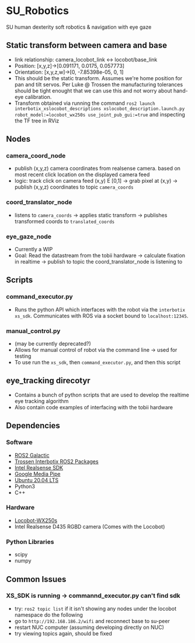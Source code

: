 # SU_Robotics
SU human dexterity soft robotics &amp; navigation with eye gaze

## Static transform between camera and base
  - link relationship: camera_locobot_link <-> locobot/base_link
  - Position: [x,y,z]->[0.091171, 0.0175, 0.057773]
  - Orientation: [x,y,z,w]->[0, -7.85398e-05, 0, 1]
  - This should be the static transform. Assumes we're home position for pan and tilt servos. Per Luke @ Trossen the manufacturing tolerances should be tight enought that we can use this and not worry about hand-eye calibration.
  - Transform obtained via running the command `ros2 launch interbotix_xslocobot_descriptions xslocobot_description.launch.py robot_model:=locobot_wx250s use_joint_pub_gui:=true` and inspecting the TF tree in RViz

## Nodes
### camera_coord_node
  - publish (x,y,z) camera coordinates from realsense camera. based on most recent click location on the displayed camera feed
  - logic: track click on camera feed (x,y) E [0,1] -> grab pixel at (x,y) -> publish (x,y,z) coordinates to topic `camera_coords`

### coord_translator_node
  - listens to `camera_coords` -> applies static transform -> publishes transformed coords to `translated_coords`

### eye_gaze_node
 - Currently a WIP
 - Goal: Read the datastream from the tobii hardware -> calculate fixation in realtime -> publish to topic the coord_translator_node is listening to

## Scripts
### command_executor.py
  - Runs the python API which interfaces with the robot via the `interbotix xs_sdk`. Communicates with ROS via a socket bound to `localhost:12345`.
### manual_control.py
  - (may be currently deprecated?)
  - Allows for manual control of robot via the command line -> used for testing
  - To use run the `xs_sdk`, then `command_executor.py`, and then this script

## eye_tracking direcotyr
- Contains a bunch of python scripts that are used to develop the realtime eye tracking algorithm
- Also contain code examples of interfacing with the tobii hardware

## Dependencies
### Software
- [ROS2 Galactic](https://docs.ros.org/en/galactic/index.html)
- [Trossen Interbotix ROS2 Packages](https://docs.trossenrobotics.com/interbotix_xslocobots_docs/ros2_packages.html)
- [Intel Realsense SDK](https://dev.intelrealsense.com/docs/docs-get-started?_ga=2.43295590.2124744568.1709670869-273457915.1707248308)
- [Google Media Pipe](https://developers.google.com/mediapipe/solutions/vision/gesture_recognizer#configurations_options)
- [Ubuntu 20.04 LTS](https://ubuntu.com/)
- Python3
- C++
### Hardware
- [Locobot-WX250s](https://www.trossenrobotics.com/locobot-wx250.aspx)
- Intel Realsense D435 RGBD camera (Comes with the Locobot)
### Python Libraries
- scipy
- numpy

## Common Issues
### XS_SDK is running -> commannd_executor.py can't find sdk
- try: `ros2 topic list` if it isn't showing any nodes under the locobot namespace do the following
- go to `http://192.168.186.2/wifi` and reconnect base to su-peer
- restart NUC computer (assuming developing directly on NUC)
- try viewing topics again, should be fixed
